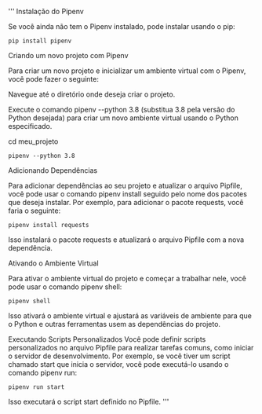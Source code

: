 '''
Instalação do Pipenv

Se você ainda não tem o Pipenv instalado, pode instalar usando o pip:

```pip install pipenv```

Criando um novo projeto com Pipenv

Para criar um novo projeto e inicializar um ambiente virtual com o Pipenv, você pode fazer o seguinte:

Navegue até o diretório onde deseja criar o projeto.

Execute o comando pipenv --python 3.8 (substitua 3.8 pela versão do Python desejada) para criar um novo ambiente virtual usando o Python especificado.


cd meu_projeto

```pipenv --python 3.8```

Adicionando Dependências

Para adicionar dependências ao seu projeto e atualizar o arquivo Pipfile, você pode usar o comando pipenv install seguido pelo nome dos pacotes que deseja instalar. Por exemplo, para adicionar o pacote requests, você faria o seguinte:


```pipenv install requests```

Isso instalará o pacote requests e atualizará o arquivo Pipfile com a nova dependência.

Ativando o Ambiente Virtual

Para ativar o ambiente virtual do projeto e começar a trabalhar nele, você pode usar o comando pipenv shell:


```pipenv shell```

Isso ativará o ambiente virtual e ajustará as variáveis de ambiente para que o Python e outras ferramentas usem as dependências do projeto.

Executando Scripts Personalizados
Você pode definir scripts personalizados no arquivo Pipfile para realizar tarefas comuns, como iniciar o servidor de desenvolvimento. Por exemplo, se você tiver um script chamado start que inicia o servidor, você pode executá-lo usando o comando pipenv run:


```pipenv run start```

Isso executará o script start definido no Pipfile.
'''